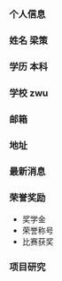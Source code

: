 ### 个人信息
### 姓名 梁策
### 学历 本科
### 学校 zwu
### 邮箱
### 地址

### 最新消息

### 荣誉奖励
- 奖学金
- 荣誉称号
- 比赛获奖
### 项目研究
